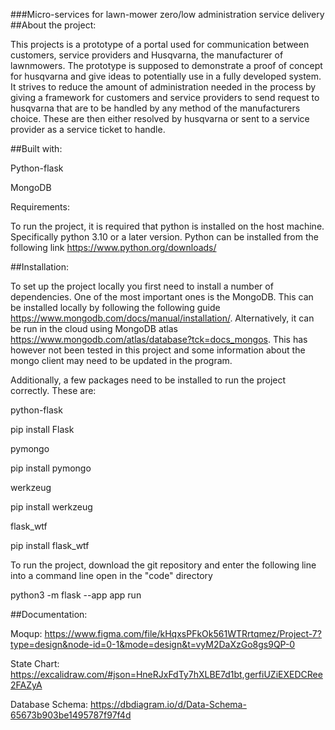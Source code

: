 ###Micro-services for lawn-mower zero/low administration service delivery
##About the project:

This projects is a prototype of a portal used for communication between customers, service providers and Husqvarna, the manufacturer of lawnmowers. The prototype is supposed to demonstrate a proof of concept for husqvarna and give ideas to potentially use in a fully developed system. It strives to reduce the amount of administration needed in the process by giving a framework for customers and service providers to send request to husqvarna that are to be handled by any method of the manufacturers choice. These are then either resolved by husqvarna or sent to a service provider as a service ticket to handle.

##Built with:

Python-flask

MongoDB

Requirements:

To run the project, it is required that python is installed on the host machine. Specifically python 3.10 or a later version. Python can be installed from the following link https://www.python.org/downloads/



##Installation:

To set up the project locally you first need to install a number of dependencies. One of the most important ones is the MongoDB. This can be installed locally by following the following guide https://www.mongodb.com/docs/manual/installation/. Alternatively, it can be run in the cloud using MongoDB atlas https://www.mongodb.com/atlas/database?tck=docs_mongos. This has however not been tested in this project and some information about the mongo client may need to be updated in the program.

Additionally, a few packages need to be installed to run the project correctly.
These are:

python-flask

pip install Flask

pymongo

pip install pymongo

werkzeug

pip install werkzeug

flask_wtf

pip install flask_wtf

To run the project, download the git repository and enter the following line into a command line open in the "code" directory

python3 -m flask --app app run

##Documentation:

Moqup: https://www.figma.com/file/kHqxsPFkOk561WTRrtqmez/Project-7?type=design&node-id=0-1&mode=design&t=vyM2DaXzGo8gs9QP-0 

State Chart: https://excalidraw.com/#json=HneRJxFdTy7hXLBE7d1bt,gerfiUZiEXEDCRee2FAZyA

Database Schema: https://dbdiagram.io/d/Data-Schema-65673b903be1495787f97f4d
